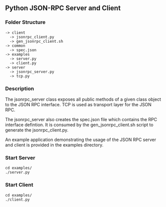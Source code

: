 ## Python JSON-RPC Server and Client

### Folder Structure

    -> client
      -> jsonrpc_client.py
      -> gen_jsonrpc_client.sh
    -> common
      -> spec.json
    -> examples
      -> server.py
      -> client.py
    -> server 
      -> jsonrpc_server.py
      -> tcp.py

### Description

The jsonrpc\_server class exposes all public methods of a given class object to the JSON RPC interface. TCP is used as transport layer for the JSON RPC.

The jsonrpc\_server also creates the spec.json file which contains the RPC interface defintion. It is consumed by the gen\_jsonrpc\_client.sh script to generate the jsonrpc\_client.py.

An example application demonstrating the usage of the JSON RPC server and client is provided in the examples directory.


### Start Server
    cd examples/
    ./server.py


### Start Client
    cd examples/
    ./client.py 
